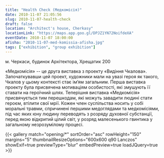 ```yaml
---
title: "Health Check (Медкомісія)"
date: 2010-11-07 21:05:56
slug: 2010-11-07-health-check
draft: false
location: "Architect's house, Cherkasy"
locationLink: "https://maps.app.goo.gl/DPJZ1YN72NoifdeXA"
eventDate: 2010-11-07 18:00:00
afisha: "2010-11-07-med-komissia-afisha.jpg"
tags: ["exhibition", "group exhibition"]
---
```

м. Черкаси, будинок Архітектора, Хрещатик 200

«Медкомісія» -- це друга виставка з проекту «Видіння Чкалова». Започаткувавши цей проект, художники мали на увазі героя як такого, Чкалов у цьому контексті стає ім’ям  загальним. Перша виставка проекту була присвячена мотиваціям особистості, які змушують її ставати на героїчний шлях. Теперішня виставка «Медкомісія» присвячується тим перешкодам, які можуть завадити людині стати героєм, втілити свої мрії. Кожен член суспільства носить у собі моральні травми, спричинені першими медоглядами та медкомісіями, під час яких юну людину переводять з розряду духовної субстанції, перед якою відкритий цілий світ, у розряд малесенького гвинтика у загальному незрозумілому процесі.

{{< gallery match="opening/*" sortOrder="asc" rowHeight="150" margins="5" thumbnailResizeOptions="600x600 q90 Lanczos" showExif=true previewType="blur" embedPreview=true loadJQuery=true >}}
